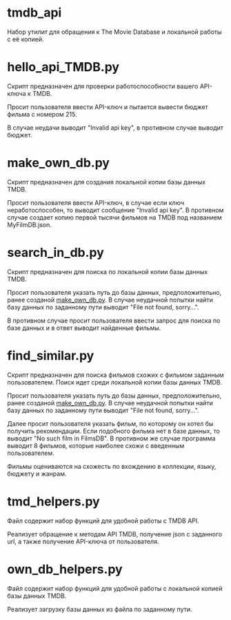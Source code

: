 # tmdb_api
Набор утилит для обращения к The Movie Database и локальной работы с её копией.

# hello_api_TMDB.py
Скрипт предназначен для проверки работоспособности вашего API-ключа к TMDB.

Просит пользователя ввести API-ключ и пытается вывести бюджет фильма с номером 215.

В случае неудачи выводит "Invalid api key", в противном случае выводит бюджет.

# make_own_db.py
Скрипт предназначен для создания локальной копии базы данных TMDB.

Просит пользователя ввести API-ключ, в случае если ключ неработоспособен, то выводит сообщение "Invalid api key". В противном случае создает копию первой тысячи фильмов на TMDB под названием MyFilmDB.json.

# search_in_db.py
Скрипт предназначен для поиска по локальной копии базы данных TMDB.

Просит пользователя указать путь до базы данных, предположительно, ранее созданой [make_own_db.py](#make_own_dbpy). В случае неудачной попытки найти базу данных по заданному пути выводит "File not found, sorry...".

В противном случае просит пользователя ввести запрос для поиска по базе данных и в ответ выводит найденные фильмы.

# find_similar.py
Скрипт предназначен для поиска фильмов схожих с фильмом заданным пользователем. Поиск идет среди локальной копии базы данных TMDB.

Просит пользователя указать путь до базы данных, предположительно, ранее созданой [make_own_db.py](#make_own_dbpy). В случае неудачной попытки найти базу данных по заданному пути выводит "File not found, sorry...".

Далее просит пользователя указать фильм, по которому он хотел бы получить рекомендации. Если подобного фильма нет в базе данных, то выводит "No such film in FilmsDB". В противном же случае программа выводит 8 фильмов, которые наиболее схожи с введенным пользователем.

Фильмы оцениваются на схожесть по вхождению в коллекции, языку, бюджету и жанрам.

# tmd_helpers.py
Файл содержит набор функций для удобной работы с TMDB API.

Реализует обращение к методам API TMDB, получение json с заданного url, а также получение API-ключа от пользователя.

# own_db_helpers.py
Файл содержит набор функций для удобной работы с локальной копией базы данных TMDB.

Реализует загрузку базы данных из файла по заданному пути.
